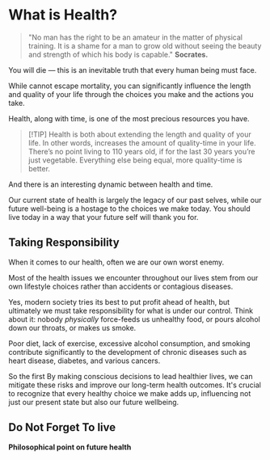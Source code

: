 # What is Health?
> "No man has the right to be an amateur in the matter of physical training. It is a shame for a man to grow old without seeing the beauty and strength of which his body is capable." **Socrates.**

You will die — this is an inevitable truth that every human being must face. 

While cannot escape mortality, you can significantly influence the length and quality of your life through the choices you make and the actions you take.

Health, along with time, is one of the most precious resources you have. 

>[!TIP] Health is both about extending the length and quality of your life.
>In other words, increases the amount of quality-time in your life. There’s no point living to 110 years old, if for the last 30 years you’re just vegetable.
>Everything else being equal, more quality-time is better. 

And there is an interesting dynamic between health and time. 

Our current state of health is largely the legacy of our past selves, while our future well-being is a hostage to the choices we make today. You should live today in a way that your future self will thank you for. 
## Taking Responsibility

When it comes to our health, often we are our own worst enemy. 

Most of the health issues we encounter throughout our lives stem from our own lifestyle choices rather than accidents or contagious diseases. 

Yes, modern society tries its best to put profit ahead of health, but ultimately we must take responsibility for what is under our control. Think about it: nobody *physically* force-feeds us unhealthy food, or pours alcohol down our throats, or makes us smoke. 

Poor diet, lack of exercise, excessive alcohol consumption, and smoking contribute significantly to the development of chronic diseases such as heart disease, diabetes, and various cancers.

So the first 
By making conscious decisions to lead healthier lives, we can mitigate these risks and improve our long-term health outcomes. It's crucial to recognize that every healthy choice we make adds up, influencing not just our present state but also our future wellbeing.

## Do Not Forget To live 

**Philosophical point on future health** 









